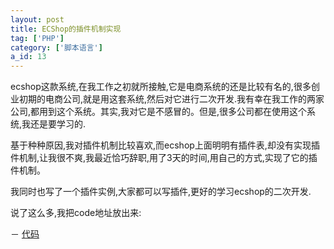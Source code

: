 ```yaml
---
layout: post
title: ECShop的插件机制实现
tag: ['PHP']
category: ['脚本语言']
a_id: 13
---
```


ecshop这款系统,在我工作之初就所接触,它是电商系统的还是比较有名的,很多创业初期的电商公司,就是用这套系统,然后对它进行二次开发.我有幸在我工作的两家公司,都用到这个系统。其实,我对它是不感冒的。但是,很多公司都在使用这个系统,我还是要学习的.

基于种种原因,我对插件机制比较喜欢,而ecshop上面明明有插件表,却没有实现插件机制,让我很不爽,我最近恰巧辞职,用了3天的时间,用自己的方式,实现了它的插件机制。

我同时也写了一个插件实例,大家都可以写插件,更好的学习ecshop的二次开发.

说了这么多,我把code地址放出来:

－ [代码](https://github.com/midoks/midoks/tree/master/ec_plugins_install)